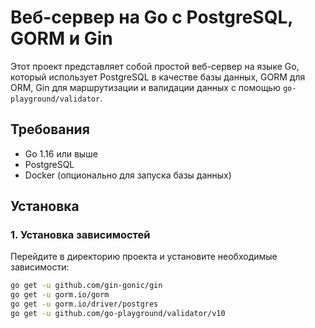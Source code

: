 # Веб-сервер на Go с PostgreSQL, GORM и Gin

Этот проект представляет собой простой веб-сервер на языке Go, который использует PostgreSQL в качестве базы данных, GORM для ORM, Gin для маршрутизации и валидации данных с помощью `go-playground/validator`.

## Требования

- Go 1.16 или выше
- PostgreSQL
- Docker (опционально для запуска базы данных)

## Установка

### 1. Установка зависимостей

Перейдите в директорию проекта и установите необходимые зависимости:

```bash
go get -u github.com/gin-gonic/gin
go get -u gorm.io/gorm
go get -u gorm.io/driver/postgres
go get -u github.com/go-playground/validator/v10
